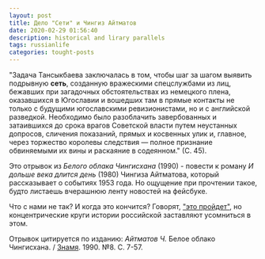 ```yaml
---
layout: post
title: Дело "Сети" и Чингиз Айтматов
date: 2020-02-29 01:56:40
description: historical and lirary parallels 
tags: russianlife
categories: tought-posts
---
```

"Задача Тансыкбаева заключалась в том, чтобы шаг за шагом выявить подрывную **сеть**, созданную вражескими спецслужбами из лиц, бежавших при загадочных обстоятельствах из немецкого плена, оказавшихся в Югославии и вошедших там в прямые контакты не только с будущими югославскими ревизионистами, но и с английской разведкой. Необходимо было разоблачить завербованных и затаившихся до срока врагов Советской власти путем неустанных допросов, сличения показаний, прямых и косвенных улик и, главное, через торжество королевы следствия — полное признание обвиняемыми их вины и раскаяние в содеянном." (С. 45).

Это отрывок из _Белого облака Чингисхана_ (1990) - повести к роману _И дольше века длится день_ (1980) Чингиза Айтматова, который рассказывает о событиях 1953 года. Но ощущение при прочтении такое, будто листаешь вчерашнюю ленту новостей на фейсбуке.

Что с нами не так? И когда это кончится? Говорят, ["это пройдет"](https://www.youtube.com/watch?v=XMMbZh7rrfs), но концентрические круги истории российской заставляют усомниться в этом.

Отрывок цитируется по изданию: _Айтматов Ч._ Белое облако Чингисхана. / [Знамя](https://imwerden.de/pdf/znamya_1990_08__ocr.pdf). 1990. №8. С. 7-57.
